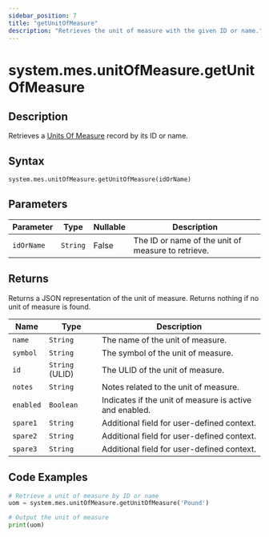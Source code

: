 ```yaml
---
sidebar_position: 7
title: "getUnitOfMeasure"
description: "Retrieves the unit of measure with the given ID or name."
---
```


# system.mes.unitOfMeasure.getUnitOfMeasure

## Description

Retrieves a [Units Of Measure](../../data-model/utility-models/unit-of-measure-model/unit-of-measure) record by its ID or name.

## Syntax

```python
system.mes.unitOfMeasure.getUnitOfMeasure(idOrName)
```

## Parameters

| Parameter  | Type     | Nullable | Description                                        |
|------------|----------|----------|----------------------------------------------------|
| `idOrName` | `String` | False    | The ID or name of the unit of measure to retrieve. |

## Returns

Returns a JSON representation of the unit of measure. Returns nothing if no unit of measure is found.

| Name      | Type            | Description                                             |
|-----------|-----------------|---------------------------------------------------------|
| `name`    | `String`        | The name of the unit of measure.                        |
| `symbol`  | `String`        | The symbol of the unit of measure.                      |
| `id`      | `String` (ULID) | The ULID of the unit of measure.                        |
| `notes`   | `String`        | Notes related to the unit of measure.                   |
| `enabled` | `Boolean`       | Indicates if the unit of measure is active and enabled. |
| `spare1`  | `String`        | Additional field for user-defined context.              |
| `spare2`  | `String`        | Additional field for user-defined context.              |
| `spare3`  | `String`        | Additional field for user-defined context.              |

## Code Examples

```python
# Retrieve a unit of measure by ID or name
uom = system.mes.unitOfMeasure.getUnitOfMeasure('Pound')

# Output the unit of measure
print(uom)
```
